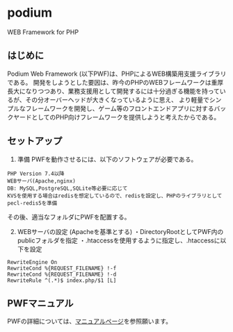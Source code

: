 # podium
WEB Framework for PHP

## はじめに
Podium Web Framework (以下PWF)は、PHPによるWEB構築用支援ライブラリである。
開発をしようとした要因は、昨今のPHPのWEBフレームワークは重厚長大になりつつあり、業務支援用として開発するには十分過ぎる機能を持っているが、その分オーバーヘッドが大きくなっているように思え、 より軽量でシンプルなフレームワークを開発し、ゲーム等のフロントエンドアプリに対するバックヤードとしてのPHP向けフレームワークを提供しようと考えたからである。

## セットアップ
1. 準備
PWFを動作させるには、以下のソフトウェアが必要である。
```
PHP Version 7.4以降
WEBサーバ(Apache,nginx)
DB: MySQL,PostgreSQL,SQLite等必要に応じて
KVSを使用する場合はredisを想定しているので、redisを設定し、PHPのライブラリとしてpecl-redis5を準備
```
その後、適当なフォルダにPWFを配置する。

2. WEBサーバの設定
(Apacheを基準とする)
・DirectoryRootとしてPWF内のpublicフォルダを指定
・.htaccessを使用するように指定し、.htaccessに以下を設定
```
RewriteEngine On
RewriteCond %{REQUEST_FILENAME} !-f
RewriteCond %{REQUEST_FILENAME} !-d
RewriteRule ^(.*)$ index.php/$1 [L]
```

## PWFマニュアル
PWFの詳細については、[マニュアルページ](http://www.teleios.jp/podium/manual.html)を参照願います。